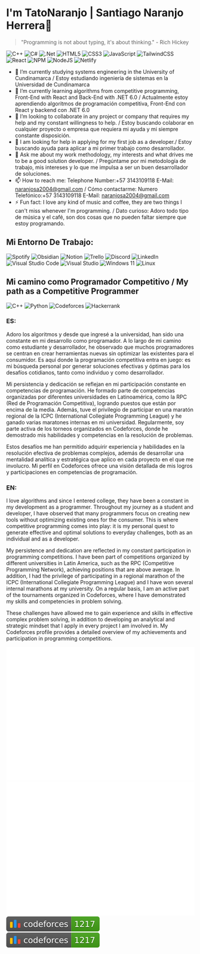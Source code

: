 # I'm TatoNaranjo | Santiago Naranjo Herrera👋
> "Programming is not about typing, it's about thinking." - Rich Hickey



![C++](https://img.shields.io/badge/c++-%2300599C.svg?style=for-the-badge&logo=c%2B%2B&logoColor=white)
![C#](https://img.shields.io/badge/c%23-%23239120.svg?style=for-the-badge&logo=csharp&logoColor=white)
![.Net](https://img.shields.io/badge/.NET-5C2D91?style=for-the-badge&logo=.net&logoColor=white)
![HTML5](https://img.shields.io/badge/html5-%23E34F26.svg?style=for-the-badge&logo=html5&logoColor=white)
![CSS3](https://img.shields.io/badge/css3-%231572B6.svg?style=for-the-badge&logo=css3&logoColor=white)
![JavaScript](https://img.shields.io/badge/javascript-%23323330.svg?style=for-the-badge&logo=javascript&logoColor=%23F7DF1E)
![TailwindCSS](https://img.shields.io/badge/tailwindcss-%2338B2AC.svg?style=for-the-badge&logo=tailwind-css&logoColor=white)
![React](https://img.shields.io/badge/react-%2320232a.svg?style=for-the-badge&logo=react&logoColor=%2361DAFB)
![NPM](https://img.shields.io/badge/NPM-%23CB3837.svg?style=for-the-badge&logo=npm&logoColor=white)
![NodeJS](https://img.shields.io/badge/node.js-6DA55F?style=for-the-badge&logo=node.js&logoColor=white)
![Netlify](https://img.shields.io/badge/netlify-%23000000.svg?style=for-the-badge&logo=netlify&logoColor=#00C7B7)
- 🔭 I’m currently studying systems engineering in the University of Cundinamarca / Estoy estudiando ingeniería de sistemas en la Universidad de Cundinamarca
- 🌱 I’m currently learning algorithms from competitive programming, Front-End with React and Back-End with .NET 6.0  / Actualmente estoy aprendiendo algoritmos de programación competitiva, Front-End con React y backend con .NET 6.0 
- 👯 I’m looking to collaborate in any project or company that requires my help and my constant willingness to help. / Estoy buscando colaborar en cualquier proyecto o empresa que requiera mi ayuda y mi siempre constante disposición.
- 🤔 I am looking for help in applying for my first job as a developer./ Estoy buscando ayuda para aplicar a mi primer trabajo como desarrollador.
- 💬 Ask me about my work methodology, my interests and what drives me to be a good solution developer. / Pregúntame por mi metodología de trabajo, mis intereses y lo que me impulsa a ser un buen desarrollador de soluciones.
- 📫 How to reach me: Telephone Number:+57 3143109118 E-Mail: naranjosa2004@gmail.com / Cómo contactarme: Numero Telefónico:+57 3143109118 E-Mail: naranjosa2004@gmail.com
- ⚡ Fun fact: I love any kind of music and coffee, they are two things I can't miss whenever I'm programming. / Dato curioso: Adoro todo tipo de música y el café, son dos cosas que no pueden faltar siempre que estoy programando.  

## Mi Entorno De Trabajo:
![Spotify](https://img.shields.io/badge/Spotify-1ED760?style=for-the-badge&logo=spotify&logoColor=white)
![Obsidian](https://img.shields.io/badge/Obsidian-%23483699.svg?style=for-the-badge&logo=obsidian&logoColor=white)
![Notion](https://img.shields.io/badge/Notion-%23000000.svg?style=for-the-badge&logo=notion&logoColor=white)
![Trello](https://img.shields.io/badge/Trello-%23026AA7.svg?style=for-the-badge&logo=Trello&logoColor=white)
![Discord](https://img.shields.io/badge/Discord-%235865F2.svg?style=for-the-badge&logo=discord&logoColor=white)
![LinkedIn](https://img.shields.io/badge/linkedin-%230077B5.svg?style=for-the-badge&logo=linkedin&logoColor=white)
![Visual Studio Code](https://img.shields.io/badge/Visual%20Studio%20Code-0078d7.svg?style=for-the-badge&logo=visual-studio-code&logoColor=white)
![Visual Studio](https://img.shields.io/badge/Visual%20Studio-5C2D91.svg?style=for-the-badge&logo=visual-studio&logoColor=white)
![Windows 11](https://img.shields.io/badge/Windows%2011-%230079d5.svg?style=for-the-badge&logo=Windows%2011&logoColor=white)
![Linux](https://img.shields.io/badge/Linux-FCC624?style=for-the-badge&logo=linux&logoColor=black)

## Mi camino como Programador Competitivo / My path as a Competitive Programmer
![C++](https://img.shields.io/badge/c++-%2300599C.svg?style=for-the-badge&logo=c%2B%2B&logoColor=white)
![Python](https://img.shields.io/badge/python-3670A0?style=for-the-badge&logo=python&logoColor=ffdd54)
![Codeforces](https://img.shields.io/badge/Codeforces-445f9d?style=for-the-badge&logo=Codeforces&logoColor=white)
![Hackerrank](https://img.shields.io/badge/-Hackerrank-2EC866?style=for-the-badge&logo=HackerRank&logoColor=white)

### ES:
Adoro los algoritmos y desde que ingresé a la universidad, han sido una constante en mi desarrollo como programador. A lo largo de mi camino como estudiante y desarrollador, he observado que muchos programadores se centran en crear herramientas nuevas sin optimizar las existentes para el consumidor. Es aquí donde la programación competitiva entra en juego: es mi búsqueda personal por generar soluciones efectivas y óptimas para los desafíos cotidianos, tanto como individuo y como desarrollador.  
  
Mi persistencia y dedicación se reflejan en mi participación constante en competencias de programación. He formado parte de competencias organizadas por diferentes universidades en Latinoamérica, como la RPC (Red de Programación Competitiva), logrando puestos que están por encima de la media. Además, tuve el privilegio de participar en una maratón regional de la ICPC (International Collegiate Programming League) y he ganado varias maratones internas en mi universidad. Regularmente, soy parte activa de los torneos organizados en Codeforces, donde he demostrado mis habilidades y competencias en la resolución de problemas.  

Estos desafíos me han permitido adquirir experiencia y habilidades en la resolución efectiva de problemas complejos, además de desarrollar una mentalidad analítica y estratégica que aplico en cada proyecto en el que me involucro. Mi perfil en Codeforces ofrece una visión detallada de mis logros y participaciones en competencias de programación.  


### EN:
I love algorithms and since I entered college, they have been a constant in my development as a programmer. Throughout my journey as a student and developer, I have observed that many programmers focus on creating new tools without optimizing existing ones for the consumer. This is where competitive programming comes into play: it is my personal quest to generate effective and optimal solutions to everyday challenges, both as an individual and as a developer.  

My persistence and dedication are reflected in my constant participation in programming competitions. I have been part of competitions organized by different universities in Latin America, such as the RPC (Competitive Programming Network), achieving positions that are above average. In addition, I had the privilege of participating in a regional marathon of the ICPC (International Collegiate Programming League) and I have won several internal marathons at my university. On a regular basis, I am an active part of the tournaments organized in Codeforces, where I have demonstrated my skills and competencies in problem solving.  

These challenges have allowed me to gain experience and skills in effective complex problem solving, in addition to developing an analytical and strategic mindset that I apply in every project I am involved in. My Codeforces profile provides a detailed overview of my achievements and participation in programming competitions.  


![](https://raw.githubusercontent.com/TatoNaranjo/cf-stats/main/output/light_card.svg#gh-dark-mode-only)
![](https://raw.githubusercontent.com/TatoNaranjo/cf-stats/main/output/light_card.svg)
![](https://raw.githubusercontent.com/TatoNaranjo/cf-stats/main/output/max_rating.svg)
![](https://raw.githubusercontent.com/TatoNaranjo/cf-stats/main/output/rating.svg)

